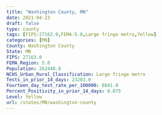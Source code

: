 ```yaml
---
title: "Washington County, MN"
date: 2021-04-23
draft: false
type: county
tags: [FIPS:27163.0,FEMA:5.0,Large fringe metro,Yellow]
categories: [MN]
County: Washington County
State: MN
FIPS: 27163.0
FEMA_Region: 5.0
Population: 262440.0
NCHS_Urban_Rural_Classification: Large fringe metro
Tests_in_prior_14_days: 23203.0
Fourteen_day_test_rate_per_100000: 8841.0
Percent_Positivity_in_prior_14_days: 0.075
Level: Yellow
url: /states/MN/washington-county
---
```




